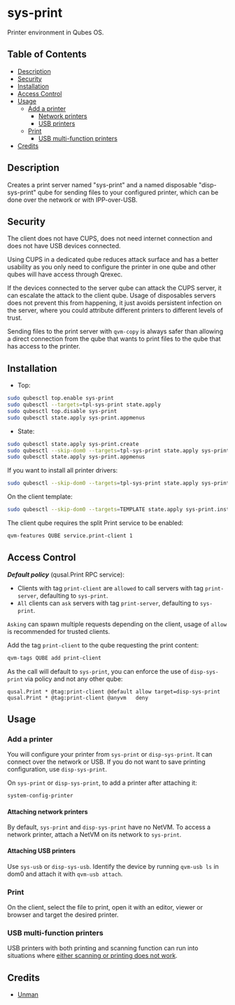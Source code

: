 # sys-print

Printer environment in Qubes OS.

## Table of Contents

*   [Description](#description)
*   [Security](#security)
*   [Installation](#installation)
*   [Access Control](#access-control)
*   [Usage](#usage)
    *   [Add a printer](#add-a-printer)
        *   [Network printers](#attaching-network-printers)
        *   [USB printers](#attaching-usb-printers)
    *   [Print](#print)
        *   [USB multi-function printers](#usb-multi-function-printers)
*   [Credits](#credits)

## Description

Creates a print server named "sys-print" and a named disposable
"disp-sys-print" qube for sending files to your configured printer, which can
be done over the network or with IPP-over-USB.

## Security

The client does not have CUPS, does not need internet connection and does not
have USB devices connected.

Using CUPS in a dedicated qube reduces attack surface and has a better
usability as you only need to configure the printer in one qube and other
qubes will have access through Qrexec.

If the devices connected to the server qube can attack the CUPS server, it can
escalate the attack to the client qube. Usage of disposables servers does not
prevent this from happening, it just avoids persistent infection on the
server, where you could attribute different printers to different levels of
trust.

Sending files to the print server with `qvm-copy` is always safer than
allowing a direct connection from the qube that wants to print files to the
qube that has access to the printer.

## Installation

*   Top:

```sh
sudo qubesctl top.enable sys-print
sudo qubesctl --targets=tpl-sys-print state.apply
sudo qubesctl top.disable sys-print
sudo qubesctl state.apply sys-print.appmenus
```

*   State:

<!-- pkg:begin:post-install -->

```sh
sudo qubesctl state.apply sys-print.create
sudo qubesctl --skip-dom0 --targets=tpl-sys-print state.apply sys-print.install
sudo qubesctl state.apply sys-print.appmenus
```

<!-- pkg:end:post-install -->

If you want to install all printer drivers:

```sh
sudo qubesctl --skip-dom0 --targets=tpl-sys-print state.apply sys-print.install-driver-all
```

On the client template:

```sh
sudo qubesctl --skip-dom0 --targets=TEMPLATE state.apply sys-print.install-client
```

The client qube requires the split Print service to be enabled:

```sh
qvm-features QUBE service.print-client 1
```

## Access Control

**_Default policy_** (qusal.Print RPC service):

*   Clients with tag `print-client` are `allowed` to call servers with tag
    `print-server`, defaulting to `sys-print`.
*   `All` clients can `ask` servers with tag `print-server`, defaulting to
    `sys-print`.

`Asking` can spawn multiple requests depending on the client, usage of `allow`
is recommended for trusted clients.

Add the tag `print-client` to the qube requesting the print content:

```sh
qvm-tags QUBE add print-client
```

As the call will default to `sys-print`, you can enforce the use of
`disp-sys-print` via policy and not any other qube:

```qrexecpolicy
qusal.Print * @tag:print-client @default allow target=disp-sys-print
qusal.Print * @tag:print-client @anyvm   deny
```

## Usage

### Add a printer

You will configure your printer from `sys-print` or `disp-sys-print`. It can
connect over the network or USB. If you do not want to save printing
configuration, use `disp-sys-print`.

On `sys-print` or `disp-sys-print`, to add a printer after attaching it:

```sh
system-config-printer
```

#### Attaching network printers

By default, `sys-print` and `disp-sys-print` have no NetVM.
To access a network printer, attach a NetVM on its network to `sys-print`.

#### Attaching USB printers

Use `sys-usb` or `disp-sys-usb`. Identify the device by running `qvm-usb ls`
in dom0 and attach it with `qvm-usb attach`.

### Print

On the client, select the file to print, open it with an editor, viewer or
browser and target the desired printer.

### USB multi-function printers

USB printers with both printing and scanning function can run into situations
where [either scanning or printing does not work](https://fitzcarraldoblog.wordpress.com/2015/07/20/the-problem-of-scanning-using-usb-multi-function-printers-in-linux/).

## Credits

*   [Unman](https://github.com/unman/shaker/tree/main/sys-print)
